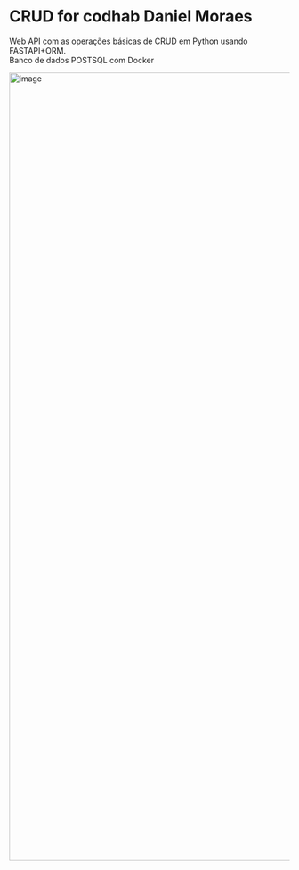 # CRUD for codhab Daniel Moraes
Web API com as operações básicas de CRUD em Python usando FASTAPI+ORM.  
  Banco de dados POSTSQL com Docker

<img width="1413" alt="image" src="https://user-images.githubusercontent.com/36305237/211871697-d379fc50-7fc6-4918-8dec-d224cede5d21.png">
